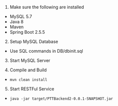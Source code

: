 1. Make sure the following are installed
* MySQL 5.7
* Java 8
* Maven
* Spring Boot 2.5.5

2. Setup MySQL Database
* Use SQL commands in DB/dbinit.sql

3. Start MySQL Server

4. Compile and Build
* `mvn clean install`

5. Start RESTFul Service
* `java -jar target/PTTBackend2-0.0.1-SNAPSHOT.jar`
